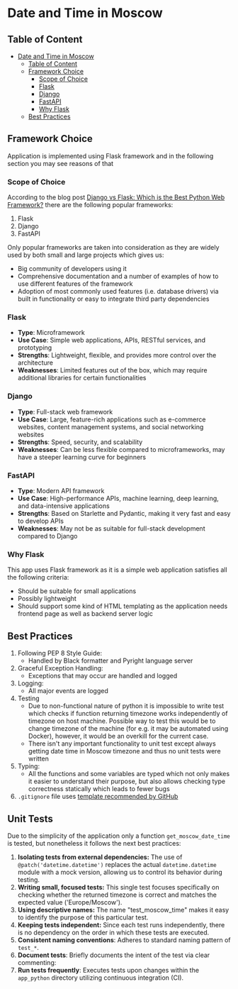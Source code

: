 # Date and Time in Moscow

## Table of Content

<!--toc:start-->

- [Date and Time in Moscow](#date-and-time-in-moscow)
  - [Table of Content](#table-of-content)
  - [Framework Choice](#framework-choice)
    - [Scope of Choice](#scope-of-choice)
    - [Flask](#flask)
    - [Django](#django)
    - [FastAPI](#fastapi)
    - [Why Flask](#why-flask)
  - [Best Practices](#best-practices)
  <!--toc:end-->

## Framework Choice

Application is implemented using Flask framework and in the following section
you may see reasons of that

### Scope of Choice

According to the blog post [Django vs Flask: Which is the Best Python Web
Framework?](https://blog.jetbrains.com/pycharm/2023/11/django-vs-flask-which-is-the-best-python-web-framework/)
there are the following popular frameworks:

1. Flask
2. Django
3. FastAPI

Only popular frameworks are taken into consideration as they are widely used by
both small and large projects which gives us:

- Big community of developers using it
- Comprehensive documentation and a number of examples of how to use different
  features of the framework
- Adoption of most commonly used features (i.e. database drivers) via built in
  functionality or easy to integrate third party dependencies

### Flask

- **Type**: Microframework
- **Use Case**: Simple web applications, APIs, RESTful services, and prototyping
- **Strengths**: Lightweight, flexible, and provides more control over the architecture
- **Weaknesses**: Limited features out of the box, which may require additional libraries for certain functionalities

### Django

- **Type**: Full-stack web framework
- **Use Case**: Large, feature-rich applications such as e-commerce websites, content management systems, and social networking websites
- **Strengths**: Speed, security, and scalability
- **Weaknesses**: Can be less flexible compared to microframeworks, may have a steeper learning curve for beginners

### FastAPI

- **Type**: Modern API framework
- **Use Case**: High-performance APIs, machine learning, deep learning, and data-intensive applications
- **Strengths**: Based on Starlette and Pydantic, making it very fast and easy to develop APIs
- **Weaknesses**: May not be as suitable for full-stack development compared to Django

### Why Flask

This app uses Flask framework as it is a simple web application satisfies all the following criteria:

- Should be suitable for small applications
- Possibly lightweight
- Should support some kind of HTML templating as the application needs frontend
  page as well as backend server logic

## Best Practices

1. Following PEP 8 Style Guide:
   - Handled by Black formatter and Pyright language server
2. Graceful Exception Handling:
   - Exceptions that may occur are handled and logged
3. Logging:
   - All major events are logged
4. Testing
   - Due to non-functional nature of python it is impossible to write test which
     checks if function returning timezone works independently of timezone on
     host machine. Possible way to test this would be to change timezone of the
     machine (for e.g. it may be automated using Docker), however, it would be
     an overkill for the current case.
   - There isn't any important functionality to unit test except always getting
     date time in Moscow timezone and thus no unit tests were written
5. Typing:
   - All the functions and some variables are typed which not only makes it
     easier to understand their purpose, but also allows checking type
     correctness statically which leads to fewer bugs
6. `.gitignore` file uses [template recommended by GitHub](https://github.com/github/gitignore/blob/main/Python.gitignore)

## Unit Tests

Due to the simplicity of the application only a function `get_moscow_date_time`
is tested, but nonetheless it follows the next best practices:

1. **Isolating tests from external dependencies:** The use of
   `@patch('datetime.datetime')` replaces the actual `datetime.datetime` module
   with a mock version, allowing us to control its behavior during testing.
2. **Writing small, focused tests:** This single test focuses specifically on
   checking whether the returned timezone is correct and matches the expected
   value ('Europe/Moscow').
3. **Using descriptive names:** The name "test_moscow_time" makes it easy to
   identify the purpose of this particular test.
4. **Keeping tests independent:** Since each test runs independently, there is no
   dependency on the order in which these tests are executed.
5. **Consistent naming conventions**: Adheres to standard naming pattern of `test_*`.
6. **Document tests**: Briefly documents the intent of the test via clear commenting:
7. **Run tests frequently**: Executes tests upon changes within the `app_python`
   directory utilizing continuous integration (CI).

